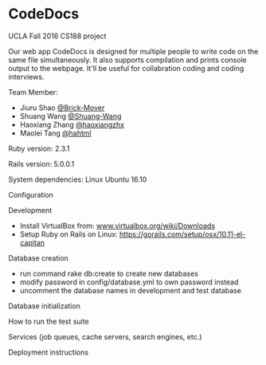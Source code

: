 # CodeDocs
UCLA Fall 2016 CS188 project

Our web app CodeDocs is designed for multiple people to write code on the same file simultaneously. It also supports compilation and prints console output to the webpage. It'll be useful for collabration coding and coding interviews.

Team Member:
  - Jiuru Shao [@Brick-Mover](https://github.com/Brick-Mover)
  - Shuang Wang [@Shuang-Wang](https://github.com/Shuang-Wang)
  - Haoxiang Zhang [@haoxiangzhx](https://github.com/haoxiangzhx)
  - Maolei Tang [@hahtml](https://github.com/hahtml)

Ruby version: 2.3.1

Rails version: 5.0.0.1

System dependencies: Linux Ubuntu 16.10

Configuration

Development
  - Install VirtualBox from: www.virtualbox.org/wiki/Downloads
  - Setup Ruby on Rails on Linux: https://gorails.com/setup/osx/10.11-el-capitan

Database creation
  - run command rake db:create to create new databases
  - modify password in config/database.yml to own password instead
  - uncomment the database names in development and test database

Database initialization

How to run the test suite

Services (job queues, cache servers, search engines, etc.)

Deployment instructions
 
